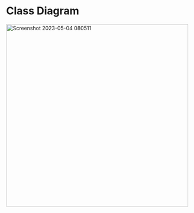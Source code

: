 <h1>Class Diagram</h1>

<img width="492" alt="Screenshot 2023-05-04 080511" src="https://user-images.githubusercontent.com/112920061/236446691-80ab6fc9-66c7-4e26-8e79-1d9f9f8c437f.png">



